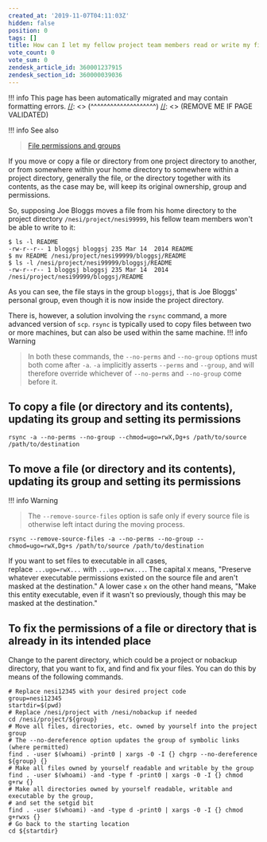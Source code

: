 ```yaml
---
created_at: '2019-11-07T04:11:03Z'
hidden: false
position: 0
tags: []
title: How can I let my fellow project team members read or write my files?
vote_count: 0
vote_sum: 0
zendesk_article_id: 360001237915
zendesk_section_id: 360000039036
---
```




[//]: <> (REMOVE ME IF PAGE VALIDATED)
[//]: <> (vvvvvvvvvvvvvvvvvvvv)
!!! info
    This page has been automatically migrated and may contain formatting errors.
[//]: <> (^^^^^^^^^^^^^^^^^^^^)
[//]: <> (REMOVE ME IF PAGE VALIDATED)

!!! info See also
>
> [File permissions and
> groups](https://support.nesi.org.nz/hc/en-gb/articles/360000205435)

If you move or copy a file or directory from one project directory to
another, or from somewhere within your home directory to somewhere
within a project directory, generally the file, or the directory
together with its contents, as the case may be, will keep its original
ownership, group and permissions.

So, supposing Joe Bloggs moves a file from his home directory to the
project directory `/nesi/project/nesi99999`, his fellow team members
won't be able to write to it:

``` sl
$ ls -l README
-rw-r--r-- 1 bloggsj bloggsj 235 Mar 14  2014 README
$ mv README /nesi/project/nesi99999/bloggsj/README
$ ls -l /nesi/project/nesi99999/bloggsj/README
-rw-r--r-- 1 bloggsj bloggsj 235 Mar 14  2014 /nesi/project/nesi99999/bloggsj/README
```

As you can see, the file stays in the group `bloggsj`, that is Joe
Bloggs' personal group, even though it is now inside the project
directory.

There is, however, a solution involving the `rsync` command, a more
advanced version of `scp`. `rsync` is typically used to copy files
between two or more machines, but can also be used within the same
machine.
!!! info Warning
>
> In both these commands, the `--no-perms` and `--no-group` options must
> both come after `-a`. `-a` implicitly asserts `--perms` and `--group`,
> and will therefore override whichever
> of `--no-perms` and `--no-group` come before it.

## To copy a file (or directory and its contents), updating its group and setting its permissions

``` sl
rsync -a --no-perms --no-group --chmod=ugo=rwX,Dg+s /path/to/source /path/to/destination
```

## To move a file (or directory and its contents), updating its group and setting its permissions
!!! info Warning
>
> The `--remove-source-files` option is safe only if every source file
> is otherwise left intact during the moving process.

``` sl
rsync --remove-source-files -a --no-perms --no-group --chmod=ugo=rwX,Dg+s /path/to/source /path/to/destination
```

If you want to set files to executable in all cases,
replace `...ugo=rwX...` with `...ugo=rwx...`. The capital `X` means,
"Preserve whatever executable permissions existed on the source file and
aren't masked at the destination." A lower case `x` on the other hand
means, "Make this entity executable, even if it wasn't so previously,
though this may be masked at the destination."

## To fix the permissions of a file or directory that is already in its intended place

Change to the parent directory, which could be a project or nobackup
directory, that you want to fix, and find and fix your files. You can do
this by means of the following commands.

``` sl
# Replace nesi12345 with your desired project code
group=nesi12345
startdir=$(pwd)
# Replace /nesi/project with /nesi/nobackup if needed
cd /nesi/project/${group}
# Move all files, directories, etc. owned by yourself into the project group
# The --no-dereference option updates the group of symbolic links (where permitted)
find . -user $(whoami) -print0 | xargs -0 -I {} chgrp --no-dereference ${group} {}
# Make all files owned by yourself readable and writable by the group
find . -user $(whoami) -and -type f -print0 | xargs -0 -I {} chmod g+rw {}
# Make all directories owned by yourself readable, writable and executable by the group,
# and set the setgid bit
find . -user $(whoami) -and -type d -print0 | xargs -0 -I {} chmod g+rwxs {}
# Go back to the starting location
cd ${startdir}
```
